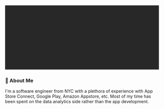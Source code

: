![Kevin Ramdath!](https://github.com/minormending/minormending/blob/main/banner.gif)

### 👋 About Me 
I'm a software engineer from NYC with a plethora of experience with App Store Connect, Google Play, Amazon Appstore, etc. Most of my time has been spent on the data analytics side rather than the app development.

<!--
**minormending/minormending** is a ✨ _special_ ✨ repository because its `README.md` (this file) appears on your GitHub profile.

Here are some ideas to get you started:

- 🔭 I’m currently working on ...
- 🌱 I’m currently learning ...
- 👯 I’m looking to collaborate on ...
- 🤔 I’m looking for help with ...
- 💬 Ask me about ...
- 📫 How to reach me: ...
- 😄 Pronouns: ...
- ⚡ Fun fact: ...
-->
